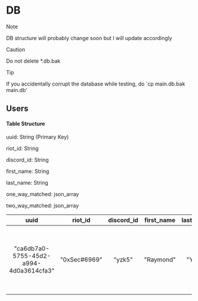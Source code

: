 # DB

> [!NOTE]
> DB structure will probably change soon but I will update accordingly

> [!CAUTION]
> Do not delete *.db.bak

> [!TIP]
> If you accidentally corrupt the database while testing, do `cp main.db.bak main.db'

## Users

#### Table Structure

uuid: String (Primary Key)

riot_id: String

discord_id: String

first_name: String

last_name: String

one_way_matched: json_array

two_way_matched: json_array

| uuid | riot_id | discord_id | first_name | last_name | one_way_matched | two_way_matched |
|:-:|:-:|:-:|:-:|:-:|:-:|:-:|
| "ca6db7a0-5755-45d2-a994-4d0a3614cfa3" | "0xSec#6969" | "yzk5" | "Raymond" | "Yang" | ["2ad9303f-4cea-43fe-bac4-e1fcec783a6b", "bf82051f-f586-41ea-ad55-d1968e21ba24", "f299ed0f-0c92-4ce3-bcc7-82a3f6c94924"] | ["9ddf2a72-59ee-4892-adfd-cd675a1eb4d6", "989a43f7-b6d4-41f9-8662-04b16c182c7b"]
